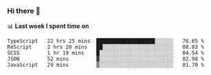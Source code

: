### Hi there 👋

<!--
**DBvc/DBvc** is a ✨ _special_ ✨ repository because its `README.md` (this file) appears on your GitHub profile.

Here are some ideas to get you started:

- 🔭 I’m currently working on ...
- 🌱 I’m currently learning ...
- 👯 I’m looking to collaborate on ...
- 🤔 I’m looking for help with ...
- 💬 Ask me about ...
- 📫 How to reach me: ...
- 😄 Pronouns: ...
- ⚡ Fun fact: ...
-->

📊 **Last week I spent time on**
<!--START_SECTION:waka-->
```text
TypeScript   22 hrs 25 mins  ███████████████████░░░░░░   76.65 % 
ReScript     2 hrs 20 mins   ██░░░░░░░░░░░░░░░░░░░░░░░   08.03 % 
SCSS         1 hr 19 mins    █░░░░░░░░░░░░░░░░░░░░░░░░   04.54 % 
JSON         52 mins         ▓░░░░░░░░░░░░░░░░░░░░░░░░   02.98 % 
JavaScript   29 mins         ▒░░░░░░░░░░░░░░░░░░░░░░░░   01.70 % 
```
<!--END_SECTION:waka-->
